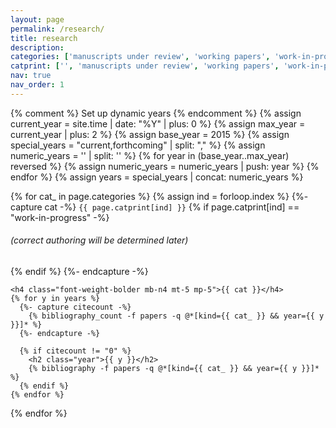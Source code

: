 ```yaml
---
layout: page
permalink: /research/
title: research
description: 
categories: ['manuscripts under review', 'working papers', 'work-in-progress', 'publications']
catprint: ['', 'manuscripts under review', 'working papers', 'work-in-progress', 'publications']
nav: true
nav_order: 1
---
```


<div class="publications">

  {% comment %} Set up dynamic years {% endcomment %}
  {% assign current_year = site.time | date: "%Y" | plus: 0 %}
  {% assign max_year = current_year | plus: 2 %}
  {% assign base_year = 2015 %}
  {% assign special_years = "current,forthcoming" | split: "," %}
  {% assign numeric_years = '' | split: '' %}
  {% for year in (base_year..max_year) reversed %}
    {% assign numeric_years = numeric_years | push: year %}
  {% endfor %}
  {% assign years = special_years | concat: numeric_years %}

  {% for cat_ in page.categories  %}
    {% assign ind = forloop.index %}
    {%- capture cat -%}
    <code>{{ page.catprint[ind] }}</code>
    {% if page.catprint[ind] == "work-in-progress" -%}
        <h6 class="mb-n4 mt-3 pt-2 mp-5">(correct authoring will be determined later)</h6>
    {% endif %}
    {%- endcapture -%}
    
    <h4 class="font-weight-bolder mb-n4 mt-5 mp-5">{{ cat }}</h4>
    {% for y in years %}
      {%- capture citecount -%}
        {% bibliography_count -f papers -q @*[kind={{ cat_ }} && year={{ y }}]* %}
      {%- endcapture -%}
  
      {% if citecount != "0" %}
        <h2 class="year">{{ y }}</h2>
        {% bibliography -f papers -q @*[kind={{ cat_ }} && year={{ y }}]* %}
      {% endif %}
    {% endfor %}
  {% endfor %}

</div>